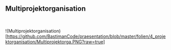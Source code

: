 <br>

## Multiprojektorganisation
<br>

!(Multiprojektorganisation)[https://github.com/BastimanCode/praesentation/blob/master/folien/4_projektorganisation/Multiprojektorga.PNG?raw=true]